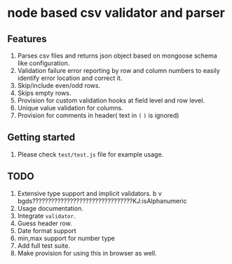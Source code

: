 
# node based csv validator and parser 

## Features

1. Parses csv files and returns json object based on mongoose schema like configuration.
1. Validation failure error reporting by row and column numbers to easily identify error location and correct it.
1. Skip/include even/odd rows.
1. Skips empty rows.
1. Provision for custom validation hooks at field level and row level.
1. Unique value validation for columns.
1. Provision for comments in header( text in `(` `)` is ignored)

## Getting started
1. Please check `test/test.js` file for example usage.


## TODO

1. Extensive type support and implicit validators.                                                                                                                                                                                                                                                                                                                                                                    b v bgds????????????????????????????????KJ:isAlphanumeric
1. Usage documentation.
1. Integrate `validator`.
1. Guess header row.
1. Date format support
1. min,max support for number type
1. Add full test suite.
1. Make provision for using this in browser as well.